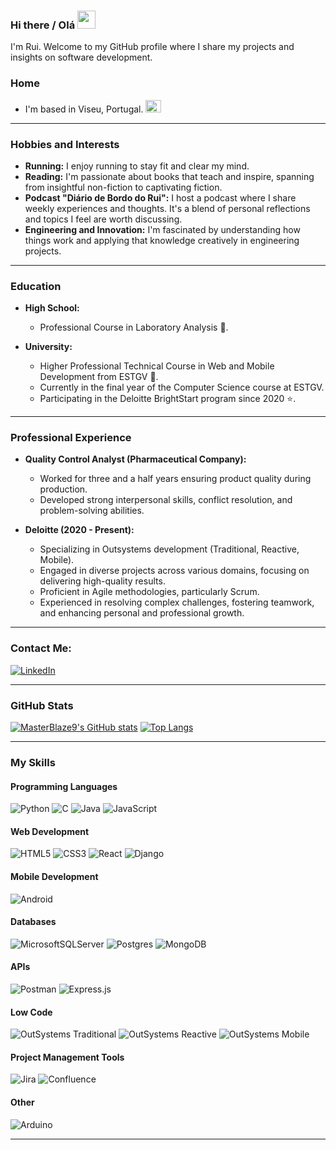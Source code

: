### Hi there / Olá <img src="https://github.com/TheDudeThatCode/TheDudeThatCode/blob/master/Assets/Hi.gif" width="29px">
I'm Rui. Welcome to my GitHub profile where I share my projects and insights on software development.

### Home
- I'm based in Viseu, Portugal. <img src="https://upload.wikimedia.org/wikipedia/commons/5/5c/Flag_of_Portugal.svg" alt="Portugal Flag" width="25" height="20">

---

### Hobbies and Interests

- **Running:** I enjoy running to stay fit and clear my mind.
- **Reading:** I'm passionate about books that teach and inspire, spanning from insightful non-fiction to captivating fiction.
- **Podcast "Diário de Bordo do Rui":** I host a podcast where I share weekly experiences and thoughts. It's a blend of personal reflections and topics I feel are worth discussing.
- **Engineering and Innovation:** I'm fascinated by understanding how things work and applying that knowledge creatively in engineering projects.

---

### Education

- **High School:**
  - Professional Course in Laboratory Analysis :test_tube:.

- **University:**
  - Higher Professional Technical Course in Web and Mobile Development from ESTGV :school:.
  - Currently in the final year of the Computer Science course at ESTGV.
  - Participating in the Deloitte BrightStart program since 2020 :star:.

---

### Professional Experience

- **Quality Control Analyst (Pharmaceutical Company):**
  - Worked for three and a half years ensuring product quality during production.
  - Developed strong interpersonal skills, conflict resolution, and problem-solving abilities.

- **Deloitte (2020 - Present):**
  - Specializing in Outsystems development (Traditional, Reactive, Mobile).
  - Engaged in diverse projects across various domains, focusing on delivering high-quality results.
  - Proficient in Agile methodologies, particularly Scrum.
  - Experienced in resolving complex challenges, fostering teamwork, and enhancing personal and professional growth.

---

### Contact Me:
[![LinkedIn](https://img.shields.io/badge/LinkedIn-Rui%20Sim%C3%B5es-blue?style=flat-square&logo=linkedin)](https://www.linkedin.com/in/rui-sim%C3%B5es-0001441b7/)

---

### GitHub Stats
[![MasterBlaze9's GitHub stats](https://github-readme-stats.vercel.app/api?username=masterblaze9&show_icons=true&theme=radical)](https://github.com/masterblaze9/github-readme-stats)
[![Top Langs](https://github-readme-stats.vercel.app/api/top-langs/?username=masterblaze9&layout=compact&theme=radical)](https://github.com/masterblaze9/github-readme-stats)

---

### My Skills

#### Programming Languages
![Python](https://img.shields.io/badge/python-3670A0?style=for-the-badge&logo=python&logoColor=ffdd54)
![C](https://img.shields.io/badge/C-00599C?style=for-the-badge&logo=c&logoColor=white)
![Java](https://img.shields.io/badge/java-%23ED8B00.svg?style=for-the-badge&logo=openjdk&logoColor=white)
![JavaScript](https://img.shields.io/badge/JavaScript-F7DF1E?style=for-the-badge&logo=javascript&logoColor=black)

#### Web Development
![HTML5](https://img.shields.io/badge/html5-%23E34F26.svg?style=for-the-badge&logo=html5&logoColor=white)
![CSS3](https://img.shields.io/badge/css3-%231572B6.svg?style=for-the-badge&logo=css3&logoColor=white)
![React](https://img.shields.io/badge/react-%2320232a.svg?style=for-the-badge&logo=react&logoColor=%2361DAFB)
![Django](https://img.shields.io/badge/Django-092E20?style=for-the-badge&logo=django&logoColor=white)

#### Mobile Development
![Android](https://img.shields.io/badge/Android-3DDC84?style=for-the-badge&logo=android&logoColor=white)

#### Databases
![MicrosoftSQLServer](https://img.shields.io/badge/Microsoft%20SQL%20Server-CC2927?style=for-the-badge&logo=microsoft%20sql%20server&logoColor=white)
![Postgres](https://img.shields.io/badge/postgres-%23316192.svg?style=for-the-badge&logo=postgresql&logoColor=white)
![MongoDB](https://img.shields.io/badge/MongoDB-%234ea94b.svg?style=for-the-badge&logo=mongodb&logoColor=white)

#### APIs
![Postman](https://img.shields.io/badge/Postman-FF6C37?style=for-the-badge&logo=postman&logoColor=white)
![Express.js](https://img.shields.io/badge/express.js-%23404d59.svg?style=for-the-badge&logo=express&logoColor=%2361DAFB)

#### Low Code
![OutSystems Traditional](https://img.shields.io/badge/OutSystems%20Traditional-EF2D5E?style=for-the-badge&logo=outsystems&logoColor=white)
![OutSystems Reactive](https://img.shields.io/badge/OutSystems%20Reactive-EF2D5E?style=for-the-badge&logo=outsystems&logoColor=white)
![OutSystems Mobile](https://img.shields.io/badge/OutSystems%20Mobile-EF2D5E?style=for-the-badge&logo=outsystems&logoColor=white)

#### Project Management Tools
![Jira](https://img.shields.io/badge/jira-%230A0FFF.svg?style=for-the-badge&logo=jira&logoColor=white)
![Confluence](https://img.shields.io/badge/confluence-%23172BF4.svg?style=for-the-badge&logo=confluence&logoColor=white)

#### Other
![Arduino](https://img.shields.io/badge/-Arduino-00979D?style=for-the-badge&logo=Arduino&logoColor=white)

---
